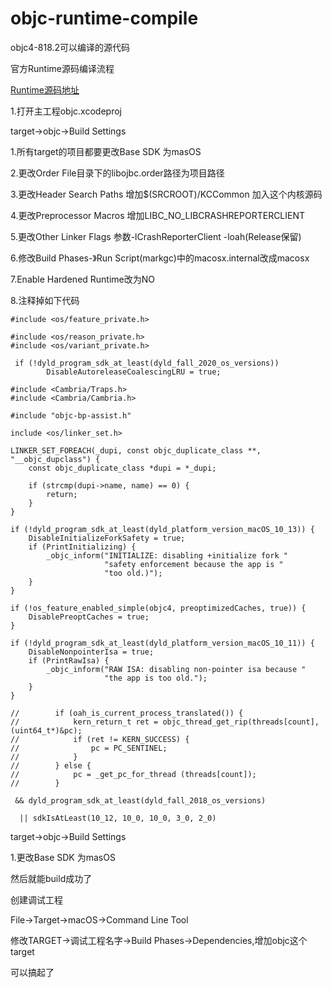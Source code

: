 # objc-runtime-compile
objc4-818.2可以编译的源代码

官方Runtime源码编译流程

[Runtime源码地址](https://opensource.apple.com/tarballs/objc4/)

1.打开主工程objc.xcodeproj

target->objc->Build Settings

1.所有target的项目都要更改Base SDK 为masOS

2.更改Order File目录下的libojbc.order路径为项目路径

3.更改Header Search Paths 增加$(SRCROOT)/KCCommon 加入这个内核源码

4.更改Preprocessor Macros 增加LIBC_NO_LIBCRASHREPORTERCLIENT

5.更改Other Linker Flags 参数-lCrashReporterClient -loah(Release保留)

6.修改Build Phases-》Run Script(markgc)中的macosx.internal改成macosx

7.Enable Hardened Runtime改为NO

8.注释掉如下代码


```
#include <os/feature_private.h>

#include <os/reason_private.h>
#include <os/variant_private.h>

 if (!dyld_program_sdk_at_least(dyld_fall_2020_os_versions))
        DisableAutoreleaseCoalescingLRU = true;
        
#include <Cambria/Traps.h>
#include <Cambria/Cambria.h>

#include "objc-bp-assist.h"

include <os/linker_set.h>

LINKER_SET_FOREACH(_dupi, const objc_duplicate_class **, "__objc_dupclass") {
    const objc_duplicate_class *dupi = *_dupi;

    if (strcmp(dupi->name, name) == 0) {
        return;
    }
}

if (!dyld_program_sdk_at_least(dyld_platform_version_macOS_10_13)) {
    DisableInitializeForkSafety = true;
    if (PrintInitializing) {
        _objc_inform("INITIALIZE: disabling +initialize fork "
                     "safety enforcement because the app is "
                     "too old.)");
    }
}

if (!os_feature_enabled_simple(objc4, preoptimizedCaches, true)) {
    DisablePreoptCaches = true;
}

if (!dyld_program_sdk_at_least(dyld_platform_version_macOS_10_11)) {
    DisableNonpointerIsa = true;
    if (PrintRawIsa) {
        _objc_inform("RAW ISA: disabling non-pointer isa because "
                     "the app is too old.");
    }
}

//        if (oah_is_current_process_translated()) {
//            kern_return_t ret = objc_thread_get_rip(threads[count], (uint64_t*)&pc);
//            if (ret != KERN_SUCCESS) {
//                pc = PC_SENTINEL;
//            }
//        } else {
//            pc = _get_pc_for_thread (threads[count]);
//        }

 && dyld_program_sdk_at_least(dyld_fall_2018_os_versions)
 
  || sdkIsAtLeast(10_12, 10_0, 10_0, 3_0, 2_0)
```


target->objc->Build Settings

1.更改Base SDK 为masOS

然后就能build成功了

创建调试工程

File->Target->macOS->Command Line Tool

修改TARGET->调试工程名字->Build Phases->Dependencies,增加objc这个target

可以搞起了